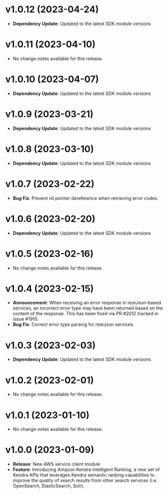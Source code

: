 # v1.0.12 (2023-04-24)

* **Dependency Update**: Updated to the latest SDK module versions

# v1.0.11 (2023-04-10)

* No change notes available for this release.

# v1.0.10 (2023-04-07)

* **Dependency Update**: Updated to the latest SDK module versions

# v1.0.9 (2023-03-21)

* **Dependency Update**: Updated to the latest SDK module versions

# v1.0.8 (2023-03-10)

* **Dependency Update**: Updated to the latest SDK module versions

# v1.0.7 (2023-02-22)

* **Bug Fix**: Prevent nil pointer dereference when retrieving error codes.

# v1.0.6 (2023-02-20)

* **Dependency Update**: Updated to the latest SDK module versions

# v1.0.5 (2023-02-16)

* No change notes available for this release.

# v1.0.4 (2023-02-15)

* **Announcement**: When receiving an error response in restJson-based services, an incorrect error type may have been returned based on the content of the response. This has been fixed via PR #2012 tracked in issue #1910.
* **Bug Fix**: Correct error type parsing for restJson services.

# v1.0.3 (2023-02-03)

* **Dependency Update**: Updated to the latest SDK module versions

# v1.0.2 (2023-02-01)

* No change notes available for this release.

# v1.0.1 (2023-01-10)

* No change notes available for this release.

# v1.0.0 (2023-01-09)

* **Release**: New AWS service client module
* **Feature**: Introducing Amazon Kendra Intelligent Ranking, a new set of Kendra APIs that leverages Kendra semantic ranking capabilities to improve the quality of search results from other search services (i.e. OpenSearch, ElasticSearch, Solr).

